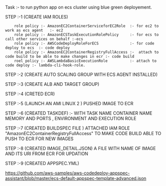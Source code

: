Task :- to run python app on ecs cluster using blue green deployement.


STEP :-1 (CREATE IAM ROLES)

        role policy :- AmazonEC2ContainerServiceforEC2Role  :- for ec2 to work as ecs agent   :- ec2
        role policy :- AmazonECSTaskExecutionRolePolicy     :- for ecs to call other services on behalf :-ecs
        role policy :- AWSCodeDeployRoleForECS              :- for code deploy to ecs  :- code deploy
        role policy :- AmazonEC2ContainerRegistryFullAccess :-  attach to code build to be able to make changes in ecr :- code build
        roel policy :- AWSLambdaBasicExecutionRole          :- attach to code deploy :- lambda-cli-hook-role.
        
STEP :-2 (CREATE AUTO SCALING GROUP WITH ECS AGENT INSTALLED)

STEP :-3  (CREATE ALB AND TARGET GROUP)

STEP :-4  (CRETED ECR)

STEP :-5 (LAUNCH AN AMI LINUX 2 ) PUSHED IMAGE TO ECR

STEP :-6  (CREATED TASKDEF) :- WITH TASK NAME CONTAINER NAME MEMORY AND PORTS , ENVIRONMENT AND EXECUTION ROLE

STEP :-7 (CREATED BUILDSPEC FILE ) ATTACHED IAM ROLE "AmazonEC2ContainerRegistryFullAccess" TO MAKE CODE BUILD ABLE TO PUSH TO ECR FOR NEW IMAGES

STEP :-8 (CREATED IMAGE_DETAIL.JSON) A FILE WITH NAME OF IMAGE AND ITS URI FROM ECR FOR UPDATION 

STEP :-9 (CREATED APPSPEC.YML)


https://github.com/aws-samples/aws-codedeploy-appspec-assistant/blob/master/ecs-default-appspec-template-advanced.json
